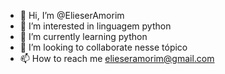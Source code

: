 - 👋 Hi, I’m @ElieserAmorim
- 👀 I’m interested in  linguagem python
- 🌱 I’m currently learning  python
- 💞️ I’m looking to collaborate nesse tópico
- 📫 How to reach me  elieseramorim@gmail.com

<!---
ElieserAmorim/ElieserAmorim is a ✨ special ✨ repository because its `README.md` (this file) appears on your GitHub profile.
You can click the Preview link to take a look at your changes.
--->
